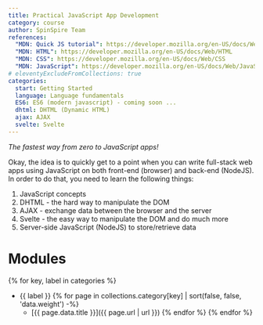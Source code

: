 ```yaml
---
title: Practical JavaScript App Development
category: course
author: SpinSpire Team
references:
  "MDN: Quick JS tutorial": https://developer.mozilla.org/en-US/docs/Web/JavaScript/A_re-introduction_to_JavaScript
  "MDN: HTML": https://developer.mozilla.org/en-US/docs/Web/HTML
  "MDN: CSS": https://developer.mozilla.org/en-US/docs/Web/CSS
  "MDN: JavaScript": https://developer.mozilla.org/en-US/docs/Web/JavaScript
# eleventyExcludeFromCollections: true
categories:
  start: Getting Started
  language: Language fundamentals
  ES6: ES6 (modern javascript) - coming soon ...
  dhtml: DHTML (Dynamic HTML)
  ajax: AJAX
  svelte: Svelte
---
```


*The fastest way from zero to JavaScript apps!*

Okay, the idea is to quickly get to a point when you can write full-stack web apps using JavaScript on both front-end (browser) and back-end (NodeJS). In order to do that, you need to learn the following things:

1. JavaScript concepts
2. DHTML - the hard way to manipulate the DOM
3. AJAX - exchange data between the browser and the server
4. Svelte - the easy way to manipulate the DOM and do much more
5. Server-side JavaScript (NodeJS) to store/retrieve data

# Modules

{% for key, label in categories %}
- {{ label }}
  {% for page in collections.category[key] | sort(false, false, 'data.weight') -%}
  - [{{ page.data.title }}]({{ page.url | url }})
  {% endfor %}
{% endfor %}